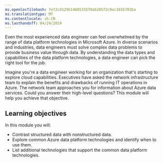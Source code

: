 ```yaml
---
ms.openlocfilehash: fef2cd129b1488533570ab285f2c9ac101b703ba
ms.translationtype: MT
ms.contentlocale: zh-CN
ms.lasthandoff: 04/24/2019
---
```

Even the most experienced data engineer can feel overwhelmed by the range of data platform technologies in Microsoft Azure. In diverse scenarios and industries, data engineers must solve complex data problems to provide business value through data. By understanding the data types and capabilities of the data platform technologies, a data engineer can pick the right tool for the job.

Imagine you're a data engineer working for an organization that's starting to explore cloud capabilities. Executives have asked the network infrastructure team to explain the benefits and drawbacks of running IT operations in Azure. The network team approaches you for information about Azure data services. Could you answer their high-level questions? This module will help you achieve that objective.

## <a name="learning-objectives"></a>Learning objectives

In this module you will:

- Contrast structured data with nonstructured data.
- Explore common Azure data platform technologies and identify when to use them.
- List additional technologies that support the common data platform technologies.
